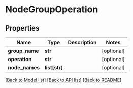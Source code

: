 # NodeGroupOperation

## Properties
Name | Type | Description | Notes
------------ | ------------- | ------------- | -------------
**group_name** | **str** |  | [optional] 
**operation** | **str** |  | [optional] 
**node_names** | **list[str]** |  | [optional] 

[[Back to Model list]](../README.md#documentation-for-models) [[Back to API list]](../README.md#documentation-for-api-endpoints) [[Back to README]](../README.md)


